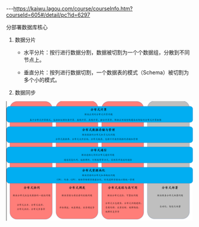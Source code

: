 ---https://kaiwu.lagou.com/course/courseInfo.htm?courseId=605#/detail/pc?id=6297

分部署数据库核心

1. 数据分片

   - 水平分片：按行进行数据分割，数据被切割为一个个数据组，分散到不同节点上。

   - 垂直分片：按列进行数据切割，一个数据表的模式（Schema）被切割为多个小的模式。

2. 数据同步

![image-20210124235517849](assets/image-20210124235517849.png)